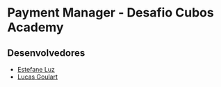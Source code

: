 # Payment Manager - Desafio Cubos Academy

## Desenvolvedores 
- [Estefane Luz](https://github.com/estefaneluz)
- [Lucas Goulart](https://github.com/glrtlucas)
